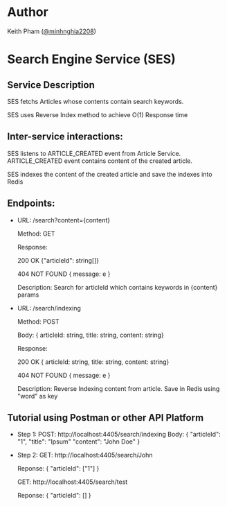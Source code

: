 # Author
Keith Pham ([@minhnghia2208](https://github.com/minhnghia2208))

# Search Engine Service (SES)

## Service Description
SES fetchs Articles whose contents contain search keywords. 

SES uses Reverse Index method to achieve O(1) Response time

## Inter-service interactions:
SES listens to ARTICLE_CREATED event from Article Service. ARTICLE_CREATED event contains content of the created article.

SES indexes the content of the created article and save the indexes into Redis

## Endpoints:
- URL: /search?content={content}

    Method: GET

    Response: 

    200 OK {"articleId": string[]}

    404 NOT FOUND { message: e }

    Description: Search for articleId which contains keywords in {content} params
    
- URL: /search/indexing

    Method: POST

    Body: { articleId: string, title: string, content: string}

    Response: 

    200 OK { articleId: string, title: string, content: string}

    404 NOT FOUND { message: e }

    Description: Reverse Indexing content from article. Save in Redis using "word" as key

## Tutorial using Postman or other API Platform
- Step 1:
    POST: http://localhost:4405/search/indexing
    Body: 
    {
        "articleId": "1",
        "title": "Ipsum"
        "content": "John Doe"
    }
- Step 2:
    GET: http://localhost:4405/search/John

    Reponse: { "articleId": ["1"] }

    GET: http://localhost:4405/search/test

    Reponse: { "articleId": [] }